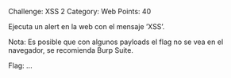 Challenge: XSS 2
Category: Web
Points: 40

Ejecuta un alert en la web con el mensaje ’XSS’.

Nota: Es posible que con algunos payloads el flag no se vea en el navegador, se recomienda Burp Suite.

Flag: ...
